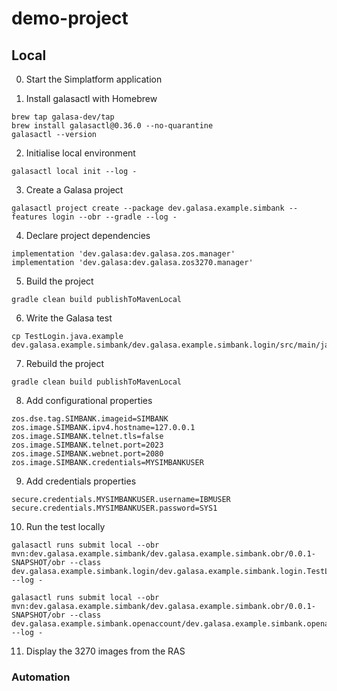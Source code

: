 # demo-project

## Local

0. Start the Simplatform application

1. Install galasactl with Homebrew
```
brew tap galasa-dev/tap
brew install galasactl@0.36.0 --no-quarantine
galasactl --version
```

2. Initialise local environment
```
galasactl local init --log -
```

3. Create a Galasa project
```
galasactl project create --package dev.galasa.example.simbank --features login --obr --gradle --log -
```

4. Declare project dependencies
```
implementation 'dev.galasa:dev.galasa.zos.manager'
implementation 'dev.galasa:dev.galasa.zos3270.manager'
```

5. Build the project
```
gradle clean build publishToMavenLocal
```

6. Write the Galasa test
```
cp TestLogin.java.example dev.galasa.example.simbank/dev.galasa.example.simbank.login/src/main/java/dev/galasa/example/simbank/login/TestLogin.java
```

7. Rebuild the project
```
gradle clean build publishToMavenLocal
```

8. Add configurational properties
```
zos.dse.tag.SIMBANK.imageid=SIMBANK
zos.image.SIMBANK.ipv4.hostname=127.0.0.1
zos.image.SIMBANK.telnet.tls=false
zos.image.SIMBANK.telnet.port=2023
zos.image.SIMBANK.webnet.port=2080
zos.image.SIMBANK.credentials=MYSIMBANKUSER
```

9. Add credentials properties
```
secure.credentials.MYSIMBANKUSER.username=IBMUSER
secure.credentials.MYSIMBANKUSER.password=SYS1
```

10. Run the test locally
```
galasactl runs submit local --obr mvn:dev.galasa.example.simbank/dev.galasa.example.simbank.obr/0.0.1-SNAPSHOT/obr --class dev.galasa.example.simbank.login/dev.galasa.example.simbank.login.TestLogin --log -
```

```
galasactl runs submit local --obr mvn:dev.galasa.example.simbank/dev.galasa.example.simbank.obr/0.0.1-SNAPSHOT/obr --class dev.galasa.example.simbank.openaccount/dev.galasa.example.simbank.openaccount.TestOpenAccount --log -
```

11. Display the 3270 images from the RAS

### Automation

